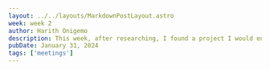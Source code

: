 ```yaml
---
layout: ../../layouts/MarkdownPostLayout.astro
week: week 2
author: Harith Onigemo
description: This week, after researching, I found a project I would enjoy working on, an AI-automated waste Recycling Bot. The idea looked complicated, so I approached my supervisor, who found a way to simplify it. Instead of detecting 4 different waste classes, I can detect two waste classes, e.g., Plastic/Can.  These waste classes will be based on how harmful they are to recycling. Also, he told me that I could use a material other than metal for the bot’s chassis. I will have to research how I want the device to look.
pubDate: January 31, 2024
tags: ['meetings']
---
```

